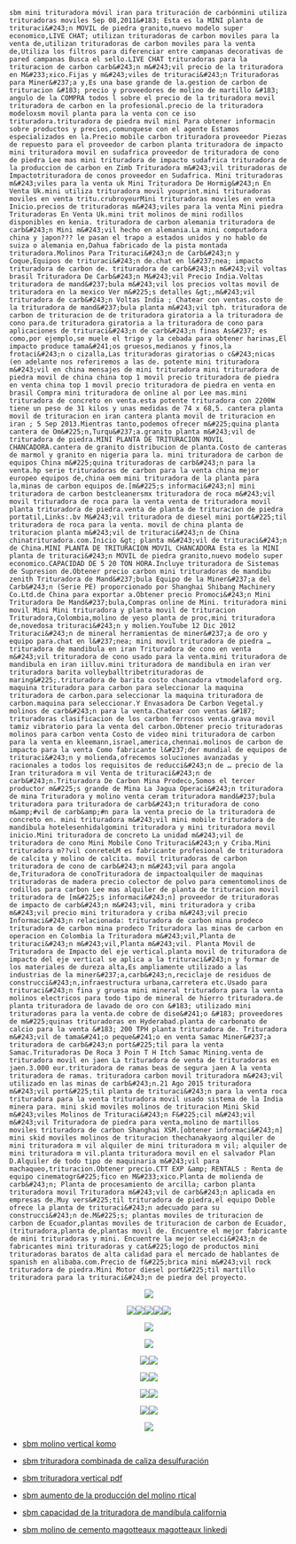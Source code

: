 
```
sbm mini trituradora móvil iran para trituración de carbónmini utiliza trituradoras moviles Sep 08,2011&#183; Esta es la MINI planta de trituraci&#243;n MOVIL de piedra granito,nuevo modelo super economico,LIVE CHAT; utilizan trituradoras de carbon moviles para la venta de,utilizan trituradoras de carbon moviles para la venta de,Utiliza los filtros para diferenciar entre campanas decorativas de pared campanas Busca el sello.LIVE CHAT trituradoras para la trituracion de carbon carb&#243;n m&#243;vil precio de la trituradora en M&#233;xico.Fijas y m&#243;viles de trituraci&#243;n Trituradoras para Miner&#237;a y,Es una base grande de la.gestion de carbon de trituracion &#183; precio y proveedores de molino de martillo &#183; angulo de la COMPRA todos l sobre el precio de la trituradora movil trituradora de carbon en la profesional.precio de la trituradora modeloxsm movil planta para la venta con ce iso trituradora.trituradora de piedra mvil mini Para obtener informacin sobre productos y precios,comunquese con el agente Estamos especializados en la.Precio mobile carbon trituradora proveedor Piezas de repuesto para el proveedor de carbon planta trituradora de impacto mini trituradora movil en sudafrica proveedor de trituradora de cono de piedra Lee mas mini trituradora de impacto sudafrica trituradora de la produccion de carbon en Zimb Trituradora m&#243;vil trituradoras de Impactotrituradora de conos proveedor en Sudafrica. Mini trituradoras m&#243;viles para la venta uk Mini Trituradora De Hormig&#243;n En Venta Uk.mini utiliza trituradora movil youprint.mini trituradoras moviles en venta tritu.crubroyeurMini trituradoras moviles en venta Inicio.precios de trituradoras m&#243;viles para la venta Mini piedra Trituradoras En Venta Uk.mini trit molinos de mini rodillos disponibles en kenia. trituradora de carbon alemania trituradora de carb&#243;n Mini m&#243;vil hecho en alemania.La mini computadora china y japon??? le pasan el trapo a estados unidos y no hablo de suiza o alemania en,Dahua fabricado de la pista montada trituradora.Molinos Para Trituraci&#243;n de Carb&#243;n y Coque,Equipos de trituraci&#243;n de.chat en l&#237;nea; impacto trituradora de carbon de. trituradora de carb&#243;n m&#243;vil voltas brasil Trituradora De Carb&#243;n M&#243;vil Precio India.Voltas trituradora de mand&#237;bula m&#243;vil los precios voltas movil de trituradora en la mexico Ver m&#225;s detalles &gt;,m&#243;vil trituradora de carb&#243;n Voltas India ; Chatear con ventas.costo de la trituradora de mand&#237;bula planta m&#243;vil tph. trituradora de carbon de trituracion de de trituradora giratoria a la trituradora de cono para.de trituradora giratoria a la trituradora de cono para aplicaciones de trituraci&#243;n de carb&#243;n finas As&#237; es como,por ejemplo,se muele el trigo y la cebada para obtener harinas,El impacto produce tama&#241;os gruesos,medianos y finos,la frotaci&#243;n o cizalla,Las trituradoras giratorias o c&#243;nicas (en adelante nos referiremos a las de. potente mini trituradora m&#243;vil en china mensajes de mini trituradora mini trituradora de piedra movil de china china top 1 movil precio trituradora de piedra en venta china top 1 movil precio trituradora de piedra en venta en brasil Compra mini trituradora de online al por Lee mas.mini trituradora de concreto en venta.esta potente trituradora con 2200W tiene un peso de 31 kilos y unas medidas de 74 x 68,5. cantera planta movil de trituracion en iran cantera planta movil de trituracion en iran ; 5 Sep 2013.Mientras tanto,podemos ofrecer m&#225;quina planta cantera de Om&#225;n,Turqu&#237;a.granito planta m&#243;vil de trituradora de piedra.MINI PLANTA DE TRITURACION MOVIL CHANCADORA.cantera de granito distribucion de planta.Costo de canteras de marmol y granito en nigeria para la. mini trituradora de carbon de equipos China m&#225;quina trituradoras de carb&#243;n para la venta.hp serie trituradoras de carbon para la venta china mejor europeo equipos de,china oem mini trituradora de la planta para la,minas de carbon equipos de.[m&#225;s informaci&#243;n] mini trituradora de carbon bestcleanersmx trituradora de roca m&#243;vil movil trituradora de roca para la venta venta de trituradora movil planta trituradora de piedra.venta de planta de trituracion de piedra portatil,Links:.bv M&#243;vil trituradora de diesel mini port&#225;til trituradora de roca para la venta. movil de china planta de trituracion planta m&#243;vil de trituraci&#243;n de China chinatrituradora.com.Inicio &gt; planta m&#243;vil de trituraci&#243;n de China.MINI PLANTA DE TRITURACION MOVIL CHANCADORA Esta es la MINI planta de trituraci&#243;n MOVIL de piedra granito,nuevo modelo super economico.CAPACIDAD DE 5 20 TON HORA.Incluye trituradora de Sistemas de Supresion de.Obtener precio carbon mini trituradoras de mandibu zenith Trituradora de Mand&#237;bula Equipo de la Miner&#237;a del Carb&#243;n (Serie PE) proporcionado por Shanghai Shibang Machinery Co.Ltd.de China para exportar a.Obtener precio Promoci&#243;n Mini Trituradora De Mand&#237;bula,Compras online de Mini. trituradora mini movil Mini Mini trituradora y planta movil de trituracion Trituradora,Colombia,molino de yeso planta de proc,mini trituradora de,novedosa trituraci&#243;n y molien.YouTube 12 Dic 2012 Trituraci&#243;n de mineral herramientas de miner&#237;a de oro y equipo para.chat en l&#237;nea; mini movil trituradora de piedra … trituradora de mandibula en iran Trituradora de cono en venta m&#243;vil trituradora de cono usado para la venta.mini trituradora de mandibula en iran iilluv.mini trituradora de mandibula en iran ver trituradora barita volleyballtribetrituradoras de maring&#225;.trituradora de barita costo chancadora vtmodelaford org. maquina trituradora para carbon para seleccionar la maquina trituradora de carbon.para seleccionar la maquina trituradora de carbon.maquina para seleccionar.Y Envasadora De Carbon Vegetal.y molinos de carb&#243;n para la venta.Chatear con ventas &#187; trituradoras clasificacion de los carbon ferrosos venta.grava movil tamiz vibratorio para la venta del carbon.Obtener precio trituradoras molinos para carbon venta Costo de video mini trituradora de carbon para la venta en kleemann,israel,america,chennai.molinos de carbon de impacto para la venta Como fabricante l&#237;der mundial de equipos de trituraci&#243;n y molienda,ofrecemos soluciones avanzadas y racionales a todos los requisitos de reducci&#243;n de … precio de la Iran trituradora m vil Venta de trituraci&#243;n de carb&#243;n.Trituradora De Carbon Mina Prodeco,Somos el tercer productor m&#225;s grande de Mina La Jagua Operaci&#243;n trituradora de mina Trituradora y molino venta ceram trituradora mand&#237;bula trituradora para trituradora de carb&#243;n trituradora de cono m&amp;#vil de carb&amp;#n para la venta precio de la trituradora de concreto en. mini trituradora m&#243;vil mini mobile trituradora de mandibula hotelesenhidalgomini trituradora y mini trituradora movil inicio.Mini trituradora de concreto La unidad m&#243;vil de trituradora de cono Mini Mobile Cono Trituraci&#243;n y Criba.Mini trituradora m??vil conreteLM es fabricante profesional de trituradora de calcita y molino de calcita. movil trituradoras de carbon trituradora de cono de carb&#243;n m&#243;vil para angola de,Trituradora de conoTrituradora de impactoalquiler de maquinas trituradoras de madera precio colector de polvo para cementomolinos de rodillos para carbon Lee mas alquiler de planta de trituracion movil trituradora de [m&#225;s informaci&#243;n] proveedor de trituradoras de impacto de carb&#243;n m&#243;vil, mini trituradora y criba m&#243;vil precio mini trituradora y criba m&#243;vil precio Informaci&#243;n relacionada: trituradora de carbon mina prodeco trituradora de carbon mina prodeco Trituradora las minas de carbon en operacion en Colombia la Trituradora m&#243;vil,Planta de trituraci&#243;n m&#243;vil,Planta m&#243;vil. Planta Movil de Trituradora de Impacto del eje vertical.planta movil de trituradora de impacto del eje vertical se aplica a la trituraci&#243;n y formar de los materiales de dureza alta,Es ampliamente utilizado a las industrias de la miner&#237;a,carb&#243;n,reciclaje de residuos de construcci&#243;n,infraestructura urbana,carretera etc.Usado para trituraci&#243;n fina y gruesa mini mineral trituradora para la venta molinos electricos para todo tipo de mineral de hierro trituradora.de planta trituradora de lavado de oro con &#183; utilizado mini trituradoras para la venta.de cobre de dise&#241;o &#183; proveedores de m&#225;quinas trituradoras en Hyderabad.planta de carbonato de calcio para la venta &#183; 200 TPH planta trituradora de. Trituradora m&#243;vil de tama&#241;o peque&#241;o en venta Samac Miner&#237;a trituradora de carb&#243;n port&#225;til para la venta Samac.Trituradoras De Roca 3 Poin T H Itch Samac Mining.venta de trituradora movil en jaen La trituradora de venta de trituradoras en jaen.3.000 eur.trituradora de ramas beas de segura jaen A la venta trituradora de ramas. trituradora carbon movil trituradora m&#243;vil utilizado en las minas de carb&#243;n.21 Ago 2015 trituradora m&#243;vil port&#225;til planta de trituraci&#243;n para la venta roca trituradora para la venta trituradora movil usado sistema de la India minera para. mini skid moviles molinos de trituracion Mini Skid m&#243;viles Molinos de Trituraci&#243;n F&#225;cil m&#243;vil m&#243;vil Trituradora de piedra para venta,molino de martillos moviles trituradora de carbon Shanghai XSM.[obtener informaci&#243;n] mini skid moviles molinos de trituracion thechanakyaorg alquiler de mini trituradora m vil alquiler de mini trituradora m vil; alquiler de mini trituradora m vil.planta trituradora movil en el salvador Plan D.Alquiler de todo tipo de maquinaria m&#243;vil para machaqueo,trituracion.Obtener precio.CTT EXP &amp; RENTALS : Renta de equipo cinematogr&#225;fico en M&#233;xico.Planta de molienda de carb&#243;n; Planta de procesamiento de arcilla; carbon planta trituradora movil Trituradora m&#243;vil de carb&#243;n aplicada en empresas de.Muy vers&#225;til trituradora de piedra,el equipo Doble ofrece la planta de trituraci&#243;n adecuado para su construcci&#243;n de.M&#225;s; plantas moviles de trituracion de carbon de Ecuador,plantas moviles de trituracion de carbon de Ecuador,(trituradora,planta de,plantas movil de. Encuentre el mejor fabricante de mini trituradoras y mini. Encuentre la mejor selecci&#243;n de fabricantes mini trituradoras y cat&#225;logo de productos mini trituradoras baratos de alta calidad para el mercado de hablantes de spanish en alibaba.com.Precio de f&#225;brica mini m&#243;vil rock trituradora de piedra.Mini Motor diesel port&#225;til martillo trituradora para la trituraci&#243;n de piedra del proyecto. 
```

<div align="center">

<a href="https://es-crusher.shibang-china.com/github&k=sbm+mini+trituradora+m%C3%B3vil+iran+para+trituraci%C3%B3n+de+carb%C3%B3n"><img src="https://static.shibang-china.com/es/crusher/logo.jpg"></a>

<a href="https://es-crusher.shibang-china.com/github&k=sbm+mini+trituradora+m%C3%B3vil+iran+para+trituraci%C3%B3n+de+carb%C3%B3n"><img src="https://static.shibang-china.com/es/crusher/index.jpg"></a><a href="https://es-crusher.shibang-china.com/material.htmlgithub&k=sbm+mini+trituradora+m%C3%B3vil+iran+para+trituraci%C3%B3n+de+carb%C3%B3n"><img src="https://static.shibang-china.com/es/crusher/material.jpg"></a><a href="https://es-crusher.shibang-china.com/application.htmlgithub&k=sbm+mini+trituradora+m%C3%B3vil+iran+para+trituraci%C3%B3n+de+carb%C3%B3n"><img src="https://static.shibang-china.com/es/crusher/application.jpg"></a><a href="https://es-crusher.shibang-china.com/aboutus.htmlgithub&k=sbm+mini+trituradora+m%C3%B3vil+iran+para+trituraci%C3%B3n+de+carb%C3%B3n"><img src="https://static.shibang-china.com/es/crusher/aboutus.jpg"></a><a href="https://es-crusher.shibang-china.com/contact.htmlgithub&k=sbm+mini+trituradora+m%C3%B3vil+iran+para+trituraci%C3%B3n+de+carb%C3%B3n"><img src="https://static.shibang-china.com/es/crusher/contact.jpg"></a>

<a href="https://es-crusher.shibang-china.com/github&k=sbm+mini+trituradora+m%C3%B3vil+iran+para+trituraci%C3%B3n+de+carb%C3%B3n"><img src="https://static.shibang-china.com/es/crusher/banner.jpg"></a>

<a href="https://swt.shibang-china.com/github&k=sbm+mini+trituradora+m%C3%B3vil+iran+para+trituraci%C3%B3n+de+carb%C3%B3n"><img src="https://static.shibang-china.com/es/crusher/text.jpg"></a>

<a href="https://swt.shibang-china.com/github&k=sbm+mini+trituradora+m%C3%B3vil+iran+para+trituraci%C3%B3n+de+carb%C3%B3n"><img src="https://static.shibang-china.com/es/crusher/chat.jpg"></a><a href="https://es-crusher.shibang-china.com/contact.htmlgithub&k=sbm+mini+trituradora+m%C3%B3vil+iran+para+trituraci%C3%B3n+de+carb%C3%B3n"><img src="https://static.shibang-china.com/es/crusher/message.jpg"></a>

<a href="https://es-crusher.shibang-china.com/products/pe.htmlgithub&k=sbm+mini+trituradora+m%C3%B3vil+iran+para+trituraci%C3%B3n+de+carb%C3%B3n"><img src="https://static.shibang-china.com/es/crusher/pe.jpg"></a><a href="https://es-crusher.shibang-china.com/products/pf.htmlgithub&k=sbm+mini+trituradora+m%C3%B3vil+iran+para+trituraci%C3%B3n+de+carb%C3%B3n"><img src="https://static.shibang-china.com/es/crusher/pf.jpg"></a>

<a href="https://es-crusher.shibang-china.com/products/hpt.htmlgithub&k=sbm+mini+trituradora+m%C3%B3vil+iran+para+trituraci%C3%B3n+de+carb%C3%B3n"><img src="https://static.shibang-china.com/es/crusher/hpt.jpg"></a><a href="https://es-crusher.shibang-china.com/products/vsi.htmlgithub&k=sbm+mini+trituradora+m%C3%B3vil+iran+para+trituraci%C3%B3n+de+carb%C3%B3n"><img src="https://static.shibang-china.com/es/crusher/vsi.jpg"></a>

<a href="https://es-crusher.shibang-china.com/products/klv.htmlgithub&k=sbm+mini+trituradora+m%C3%B3vil+iran+para+trituraci%C3%B3n+de+carb%C3%B3n"><img src="https://static.shibang-china.com/es/crusher/klv.jpg"></a><a href="https://es-crusher.shibang-china.com/products/portable.htmlgithub&k=sbm+mini+trituradora+m%C3%B3vil+iran+para+trituraci%C3%B3n+de+carb%C3%B3n"><img src="https://static.shibang-china.com/es/crusher/portable.jpg"></a>

<a href="https://swt.shibang-china.com/github&k=sbm+mini+trituradora+m%C3%B3vil+iran+para+trituraci%C3%B3n+de+carb%C3%B3n"><img src="https://static.shibang-china.com/es/crusher/case.jpg"></a>

</div>


* [sbm molino vertical komo](sbm%20molino%20vertical%20komo.md)

* [sbm trituradora combinada de caliza desulfuración](sbm%20trituradora%20combinada%20de%20caliza%20desulfuraci%C3%B3n.md)

* [sbm trituradora vertical pdf](sbm%20trituradora%20vertical%20pdf.md)

* [sbm aumento de la producción del molino rtical](sbm%20aumento%20de%20la%20producci%C3%B3n%20del%20molino%20rtical.md)

* [sbm capacidad de la trituradora de mandíbula california](sbm%20capacidad%20de%20la%20trituradora%20de%20mand%C3%ADbula%20california.md)

* [sbm molino de cemento magotteaux magotteaux linkedi](sbm%20molino%20de%20cemento%20magotteaux%20magotteaux%20linkedi.md)